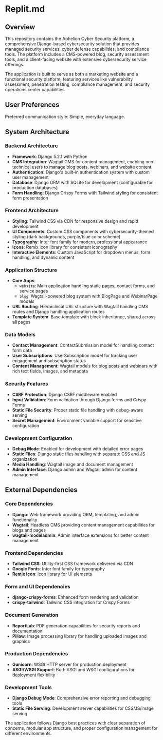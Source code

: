 # Replit.md

## Overview

This repository contains the Aphelion Cyber Security platform, a comprehensive Django-based cybersecurity solution that provides managed security services, cyber defense capabilities, and compliance tools. The platform includes a CMS-powered blog, security assessment tools, and a client-facing website with extensive cybersecurity service offerings.

The application is built to serve as both a marketing website and a functional security platform, featuring services like vulnerability assessment, penetration testing, compliance management, and security operations center capabilities.

## User Preferences

Preferred communication style: Simple, everyday language.

## System Architecture

### Backend Architecture
- **Framework**: Django 5.2.1 with Python
- **CMS Integration**: Wagtail CMS for content management, enabling non-technical users to manage blog posts, webinars, and website content
- **Authentication**: Django's built-in authentication system with custom user management
- **Database**: Django ORM with SQLite for development (configurable for production databases)
- **Form Handling**: Django Crispy Forms with Tailwind styling for consistent form presentation

### Frontend Architecture
- **Styling**: Tailwind CSS via CDN for responsive design and rapid development
- **UI Components**: Custom CSS components with cybersecurity-themed styling (dark backgrounds, purple/blue color scheme)
- **Typography**: Inter font family for modern, professional appearance
- **Icons**: Remix Icon library for consistent iconography
- **Interactive Elements**: Custom JavaScript for dropdown menus, form handling, and dynamic content

### Application Structure
- **Core Apps**:
  - `website`: Main application handling static pages, contact forms, and service pages
  - `blog`: Wagtail-powered blog system with BlogPage and WebinarPage models
- **URL Routing**: Hierarchical URL structure with Wagtail handling CMS routes and Django handling application routes
- **Template System**: Base template with block inheritance, shared across all pages

### Data Models
- **Contact Management**: ContactSubmission model for handling contact form data
- **User Subscriptions**: UserSubscription model for tracking user engagement and subscription status
- **Content Management**: Wagtail models for blog posts and webinars with rich text fields, images, and metadata

### Security Features
- **CSRF Protection**: Django CSRF middleware enabled
- **Input Validation**: Form validation through Django forms and Crispy Forms
- **Static File Security**: Proper static file handling with debug-aware serving
- **Secret Management**: Environment variable support for sensitive configuration

### Development Configuration
- **Debug Mode**: Enabled for development with detailed error pages
- **Static Files**: Django static files handling with separate CSS and JS organization
- **Media Handling**: Wagtail image and document management
- **Admin Interface**: Django admin and Wagtail admin for content management

## External Dependencies

### Core Dependencies
- **Django**: Web framework providing ORM, templating, and admin functionality
- **Wagtail**: Headless CMS providing content management capabilities for blogs and pages
- **wagtail-modeladmin**: Admin interface extensions for better content management

### Frontend Dependencies
- **Tailwind CSS**: Utility-first CSS framework delivered via CDN
- **Google Fonts**: Inter font family for typography
- **Remix Icon**: Icon library for UI elements

### Form and UI Dependencies
- **django-crispy-forms**: Enhanced form rendering and validation
- **crispy-tailwind**: Tailwind CSS integration for Crispy Forms

### Document Generation
- **ReportLab**: PDF generation capabilities for security reports and documentation
- **Pillow**: Image processing library for handling uploaded images and graphics

### Production Dependencies
- **Gunicorn**: WSGI HTTP server for production deployment
- **ASGI/WSGI Support**: Both ASGI and WSGI configurations for deployment flexibility

### Development Tools
- **Django Debug Mode**: Comprehensive error reporting and debugging tools
- **Static File Serving**: Development server capabilities for CSS/JS/image serving

The application follows Django best practices with clear separation of concerns, modular app structure, and proper configuration management for different environments.